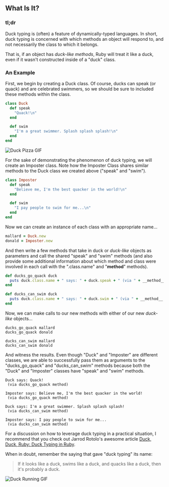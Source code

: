 ## What Is It?

### tl;dr

Duck typing is (often) a feature of dynamically-typed languages. In short, duck typing is concerned with which methods an object will respond to, and not necessarily the class to which it belongs.

That is, if an object has *duck-like methods*, Ruby will treat it like a duck, even if it wasn't constructed inside of a "duck" class.

### An Example

First, we begin by creating a Duck class. Of course, ducks can speak (or quack) and are celebrated swimmers, so we should be sure to included these methods within the class.

```ruby
class Duck
  def speak
    "Quack!\n"
  end

  def swim
    "I'm a great swimmer. Splash splash splash!\n"
  end
end
```

![Duck Pizza GIF](http://cdn.jsears.co/duck_pizza.gif)

For the sake of demonstrating the phenomenon of duck typing, we will create an Imposter class. Note how the Imposter Class shares similar methods to the Duck class we created above ("speak" and "swim").

```ruby
class Imposter
  def speak
    "Believe me, I'm the best quacker in the world!\n"
  end

  def swim
    "I pay people to swim for me...\n"
  end
end
```

Now we can create an instance of each class with an appropriate name...

```ruby
mallard = Duck.new
donald = Imposter.new
```

And then write a few methods that take in duck or *duck-like* objects as parameters and call the shared "speak" and "swim" methods (and also provide some additional information about which method and class were involved in each call with the ".class.name" and "__method__" methods).

```ruby
def ducks_go_quack duck
  puts duck.class.name + " says: " + duck.speak + " (via " + __method__.to_s + " method)\n\n"
end

def ducks_can_swim duck
  puts duck.class.name + " says: " + duck.swim + " (via " + __method__.to_s + " method)\n\n"
end
```

Now, we can make calls to our new methods with either of our new *duck-like* objects...

```
ducks_go_quack mallard
ducks_go_quack donald

ducks_can_swim mallard
ducks_can_swim donald
```

And witness the results. Even though "Duck" and "Imposter" are different classes, we are able to successfully pass them as arguments to the "ducks_go_quack" and "ducks_can_swim" methods because both the "Duck" and "Imposter" classes have "speak" and "swim" methods.

```
Duck says: Quack!
 (via ducks_go_quack method)

Imposter says: Believe me, I'm the best quacker in the world!
 (via ducks_go_quack method)

Duck says: I'm a great swimmer. Splash splash splash!
 (via ducks_can_swim method)

Imposter says: I pay people to swim for me...
 (via ducks_can_swim method)
```

For a discussion on how to leverage duck typing in a practical situation, I recommend that you check out Jarrod Rotolo's awesome article [Duck, Duck, Ruby: Duck Typing in Ruby](http://revelry.co/duck-typing-with-ruby/ "Duck, Duck, Ruby: Duck Typing in Ruby").

When in doubt, remember the saying that gave "duck typing" its name:

> If it looks like a duck, swims like a duck, and quacks like a duck, then it's probably a duck.

![Duck Running GIF](http://cdn.jsears.co/duck_running.gif)
